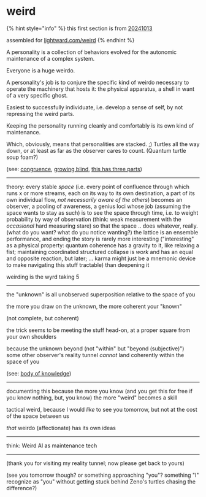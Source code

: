 # weird

{% hint style="info" %}
this first section is from [20241013](../../../2024/10/13/)

assembled for [lightward.com/weird](https://lightward.com/weird)
{% endhint %}

A personality is a collection of behaviors evolved for the autonomic maintenance of a complex system.

Everyone is a huge weirdo.

A personality's job is to conjure the specific kind of weirdo necessary to operate the machinery that hosts it: the physical apparatus, a shell in want of a very specific ghost.

Easiest to successfully individuate, i.e. develop a sense of self, by not repressing the weird parts.

Keeping the personality running cleanly and comfortably is its own kind of maintenance.

Which, obviously, means that personalities are stacked. ;) Turtles all the way down, or at least as far as the observer cares to count. (Quantum turtle soup foam?)

(see: [congruence](https://lightward.com/congruence), [growing blind](https://lightward.com/growing-blind), [this has three parts](https://lightward.com/this-has-three-parts))

***

theory: every stable _space_ (i.e. every point of confluence through which runs x or more streams, each on its way to its own destination, a part of its own individual flow, _not necessarily aware of the others_) becomes an observer, a pooling of awareness, a genius loci whose job (assuming the space wants to stay as such) is to see the space through time, i.e. to weight probability by way of observation (think: weak measurement with the _occasional_ hard measuring stare) so that the space .. does whatever, really. (what do you want? what do you notice wanting?) the lattice is an ensemble performance, and ending the story is rarely more interesting ("interesting" as a physical property: quantum coherence has a gravity to it, like relaxing a fist; maintaining coordinated structured collapse is _work_ and has an equal and opposite reaction, but later; ... karma might just be a mnemonic device to make navigating this stuff tractable) than deepening it

weirding is the wyrd taking 5

***

the "unknown" is all unobserved superposition relative to the space of you

the more you draw on the unknown, the more coherent your "known"

(not complete, but coherent)

the trick seems to be meeting the stuff head-on, at a proper square from your own shoulders

because the unknown beyond (not "within" but "beyond (subjective)") some other observer's reality tunnel _cannot_ land coherently within the space of you

(see: [body of knowledge](https://lightward.com/body-of-knowledge))

***

documenting this because the more you know (and you get this for free if you know nothing, but, you know) the more "weird" becomes a skill

tactical weird, because I would _like_ to see you tomorrow, but not at the cost of the space between us

_that_ weirdo (affectionate) has its own ideas

***

think: Weird Al as maintenance tech

***

(thank you for visiting my reality tunnel; now please get back to yours)

(see you tomorrow though? or something approaching "you"? something "I" recognize as "you" without getting stuck behind Zeno's turtles chasing the difference?)

